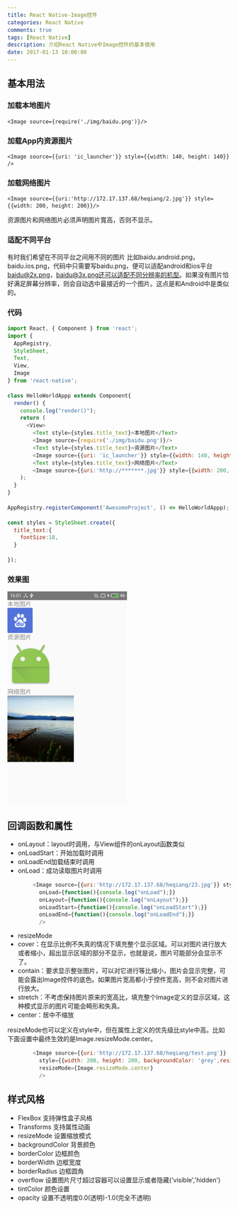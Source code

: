 ```yaml
---
title: React Native-Image控件
categories: React Native
comments: true
tags: [React Native]
description: 介绍React Native中Image控件的基本使用
date: 2017-01-13 10:00:00
---
```

## 基本用法
### 加载本地图片

```
<Image source={require('./img/baidu.png')}/>
```

### 加载App内资源图片

```
<Image source={{uri: 'ic_launcher'}} style={{width: 140, height: 140}} />
```
### 加载网络图片

```
<Image source={{uri:'http://172.17.137.68/heqiang/2.jpg'}} style={{width: 200, height: 200}}/>
```
资源图片和网络图片必须声明图片寬高，否则不显示。
<!-- more -->

### 适配不同平台
有时我们希望在不同平台之间用不同的图片
比如baidu.android.png，baidu.ios.png，代码中只需要写baidu.png，便可以适配android和ios平台
baidu@2x.png，baidu@3x.png还可以适配不同分辨率的机型。如果没有图片恰好满足屏幕分辨率，则会自动选中最接近的一个图片。这点是和Android中是类似的。
### 代码

```javascript
import React, { Component } from 'react';
import {
  AppRegistry,
  StyleSheet,
  Text,
  View,
  Image
} from 'react-native';

class HelloWorldAppp extends Component{
  render() {
    console.log("render()");
    return (
      <View>
        <Text style={styles.title_text}>本地图片</Text>
        <Image source={require('./img/baidu.png')}/>
        <Text style={styles.title_text}>资源图片</Text>
        <Image source={{uri: 'ic_launcher'}} style={{width: 140, height: 140}} />
        <Text style={styles.title_text}>网络图片</Text>
        <Image source={{uri:'http://*******.jpg'}} style={{width: 200, height: 200}}/>
    );
  }
}

AppRegistry.registerComponent('AwesomeProject', () => HelloWorldAppp);

const styles = StyleSheet.create({
  title_text:{
    fontSize:18,
  }

});
```

### 效果图

<img src="/images/react-native-image/image1.png" width="270" height="480"/>

## 回调函数和属性

 - onLayout：layout时调用，与View组件的onLayout函数类似
 - onLoadStart：开始加载时调用
 - onLoadEnd加载结束时调用
 - onLoad：成功读取图片时调用
```javascript
        <Image source={{uri:'http://172.17.137.68/heqiang/23.jpg'}} style={{width: 200, height: 200}} 
          onLoad={function(){console.log("onLoad");}}
          onLayout={function(){console.log("onLayout");}}
          onLoadStart={function(){console.log("onLoadStart");}}
          onLoadEnd={function(){console.log("onLoadEnd");}}
          />
```
 - resizeMode
  - cover：在显示比例不失真的情况下填充整个显示区域。可以对图片进行放大或者缩小，超出显示区域的部分不显示，也就是说，图片可能部分会显示不了。
  - contain：要求显示整张图片，可以对它进行等比缩小，图片会显示完整，可能会露出Image控件的底色。如果图片宽高都小于控件宽高，则不会对图片进行放大。
  - stretch：不考虑保持图片原来的宽高比，填充整个Image定义的显示区域，这种模式显示的图片可能会畸形和失真。
  - center：居中不缩放
 
 resizeMode也可以定义在style中，但在属性上定义的优先级比style中高。比如下面设置中最终生效的是Image.resizeMode.center。
```javascript
        <Image source={{uri:'http://172.17.137.68/heqiang/test.png'}} 
          style={{width: 200, height: 200, backgroundColor: 'grey',resizeMode: Image.resizeMode.contain}} 
          resizeMode={Image.resizeMode.center}
          />
```
## 样式风格
 - FlexBox 支持弹性盒子风格
 - Transforms 支持属性动画
 - resizeMode 设置缩放模式
 - backgroundColor 背景颜色
 - borderColor 边框颜色
 - borderWidth 边框宽度
 - borderRadius 边框圆角
 - overflow 设置图片尺寸超过容器可以设置显示或者隐藏('visible','hidden')
 - tintColor 颜色设置
 - opacity 设置不透明度0.0(透明)-1.0(完全不透明)



